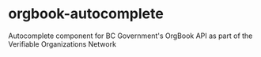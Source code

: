 # orgbook-autocomplete
Autocomplete component for BC Government's OrgBook API as part of the Verifiable Organizations Network
